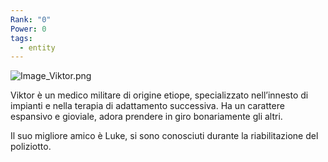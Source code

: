 ```yaml
---
Rank: "0"
Power: 0
tags:
  - entity
---
```

![Image_Viktor.png](Image_Viktor.png)      

Viktor è un medico militare di origine etiope, specializzato nell’innesto di impianti e nella terapia di adattamento successiva. Ha un carattere espansivo e gioviale, adora prendere in giro bonariamente gli altri.

Il suo migliore amico è Luke, si sono conosciuti durante la riabilitazione del poliziotto.